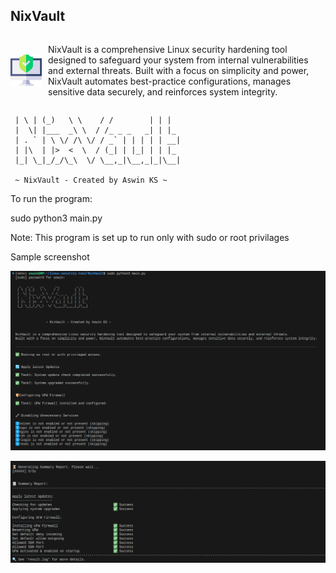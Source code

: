 ## NixVault
<div style="display: flex; align-items: center;">
    <img src="nixvault_icon.png" alt="NixVault Icon" width="50" style="margin-right: 10px;"/>
    <p>NixVault is a comprehensive Linux security hardening tool designed to safeguard your system from internal vulnerabilities and external threats. Built with a focus on simplicity and power, NixVault automates best-practice configurations, manages sensitive data securely, and reinforces system integrity.</p>
</div>


``` _   _ _    __      __         _ _   
 | \ | (_)   \ \    / /        | | |  
 |  \| |___  _\ \  / /_ _ _   _| | |_ 
 | . ` | \ \/ /\ \/ / _` | | | | | __|
 | |\  | |>  <  \  / (_| | |_| | | |_ 
 |_| \_|_/_/\_\  \/ \__,_|\__,_|_|\__|
 
 ~ NixVault - Created by Aswin KS ~
```


To run the program:

sudo python3 main.py

Note: This program is set up to run only with sudo or root privilages

Sample screenshot


![alt text](image.png)

![alt text](image-1.png)